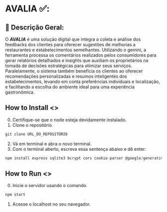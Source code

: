 # AVALIA ✅:

## 📌 Descrição Geral:
O ***AVALIA*** é uma solução digital que integra a coleta e análise dos feedbacks dos clientes para oferecer sugestões de melhorias a restaurantes e estabelecimentos semelhantes. Utilizando o gemini, a ferramenta processa os comentários realizados pelos consumidores para gerar relatórios detalhados e insights que auxiliam os proprietários na tomada de decisões estratégicas para otimizar seus serviços. Paralelamente, o sistema também beneficia os clientes ao oferecer recomendações personalizadas e resumos inteligentes dos estabelecimentos, levando em conta preferências individuais e localização, e facilitando a escolha do ambiente ideal para uma experiência gastronômica.

## How to Install <>

0. Certifique-se que o node esteja devidamente instalado.
1. Clone o repositório.
```jsx
git clone URL_DO_REPOSITÓRIO
```
2. Vá em terminal e abra o novo terminal.
3. Com o terminal aberto, escreva essa sentença abaixo e dê enter:
```jsx
npm install express sqlite3 bcrypt cors cookie-parser @google/generative-ai pdfkit dotenv
```

## How to Run <>
0. Inicie o servidor usando o comando.
```jsx
npm start
```
1. Acesse o localhost no seu navegador.
